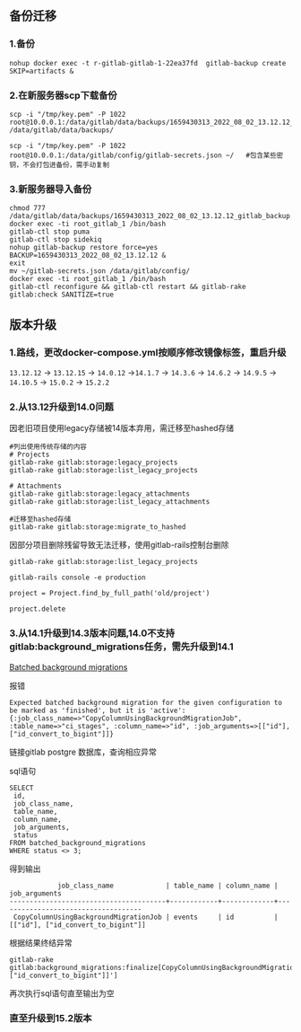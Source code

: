 ## 备份迁移

### 1.备份
```
nohup docker exec -t r-gitlab-gitlab-1-22ea37fd  gitlab-backup create SKIP=artifacts &
```
### 2.在新服务器scp下载备份
```
scp -i "/tmp/key.pem" -P 1022 root@10.0.0.1:/data/gitlab/data/backups/1659430313_2022_08_02_13.12.12_gitlab_backup.tar /data/gitlab/data/backups/

scp -i "/tmp/key.pem" -P 1022 root@10.0.0.1:/data/gitlab/config/gitlab-secrets.json ~/   #包含某些密钥，不会打包进备份，需手动复制
```
### 3.新服务器导入备份
```
chmod 777 /data/gitlab/data/backups/1659430313_2022_08_02_13.12.12_gitlab_backup.tar
docker exec -ti root_gitlab_1 /bin/bash
gitlab-ctl stop puma
gitlab-ctl stop sidekiq
nohup gitlab-backup restore force=yes BACKUP=1659430313_2022_08_02_13.12.12 &
exit
mv ~/gitlab-secrets.json /data/gitlab/config/
docker exec -ti root_gitlab_1 /bin/bash
gitlab-ctl reconfigure && gitlab-ctl restart && gitlab-rake gitlab:check SANITIZE=true
```
## 版本升级

### 1.路线，更改docker-compose.yml按顺序修改镜像标签，重启升级

`13.12.12` -> `13.12.15` -> `14.0.12` ->`14.1.7` -> `14.3.6` -> `14.6.2` -> `14.9.5` -> `14.10.5` -> `15.0.2` -> `15.2.2`

### 2.从13.12升级到14.0问题

因老旧项目使用legacy存储被14版本弃用，需迁移至hashed存储
```
#列出使用传统存储的内容
# Projects
gitlab-rake gitlab:storage:legacy_projects
gitlab-rake gitlab:storage:list_legacy_projects

# Attachments
gitlab-rake gitlab:storage:legacy_attachments
gitlab-rake gitlab:storage:list_legacy_attachments

#迁移至hashed存储
gitlab-rake gitlab:storage:migrate_to_hashed
```

因部分项目删除残留导致无法迁移，使用gitlab-rails控制台删除

```
gitlab-rake gitlab:storage:list_legacy_projects

gitlab-rails console -e production

project = Project.find_by_full_path('old/project')

project.delete
```
### 3.从14.1升级到14.3版本问题,14.0不支持gitlab:background_migrations任务，需先升级到14.1

[Batched background migrations](https://docs.gitlab.com/ee/user/admin_area/monitoring/background_migrations.html#database-migrations-failing-because-of-batched-background-migration-not-finished)

报错
```
Expected batched background migration for the given configuration to be marked as 'finished', but it is 'active':       {:job_class_name=>"CopyColumnUsingBackgroundMigrationJob", :table_name=>"ci_stages", :column_name=>"id", :job_arguments=>[["id"], ["id_convert_to_bigint"]]}
```

链接gitlab postgre 数据库，查询相应异常

sql语句
```
SELECT
 id,
 job_class_name,
 table_name,
 column_name,
 job_arguments,
 status
FROM batched_background_migrations
WHERE status <> 3;
```

得到输出
```
            job_class_name             | table_name | column_name |           job_arguments
---------------------------------------+------------+-------------+------------------------------------
 CopyColumnUsingBackgroundMigrationJob | events     | id          | [["id"], ["id_convert_to_bigint"]]
 ```

根据结果终结异常
```
gitlab-rake gitlab:background_migrations:finalize[CopyColumnUsingBackgroundMigrationJob,events,id,'[["id"]\, ["id_convert_to_bigint"]]']
```

再次执行sql语句直至输出为空

### 直至升级到15.2版本

